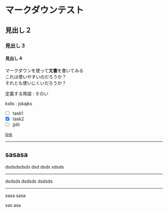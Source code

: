 # マークダウンテスト
## 見出し２
### 見出し３
#### 見出し４

マークダウンを使って**文書**を書いてみる  
これは使いやすいのだろうか？  
それとも使いにくいだろうか？


定義する用語
: そのい

kslls
: jskajks



- [ ] task1
- [x] task2
- [ ] jjdii

[link](http://www.smallmake.com)
***
sasasa
---
dsdsdsdsds   dsd dsds
sdsds
___
dsdsds
dsdsds
dsdsds
***

sasa
sasa

sas
asa
